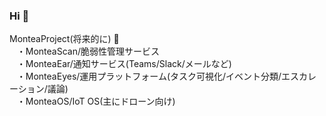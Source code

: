 ### Hi 👋
MonteaProject(将来的に)&nbsp;💬  
&nbsp;&nbsp;&nbsp;・MonteaScan/脆弱性管理サービス  
&nbsp;&nbsp;&nbsp;・MonteaEar/通知サービス(Teams/Slack/メールなど)  
&nbsp;&nbsp;&nbsp;・MonteaEyes/運用プラットフォーム(タスク可視化/イベント分類/エスカレーション/議論)  
&nbsp;&nbsp;&nbsp;・MonteaOS/IoT OS(主にドローン向け)  

<!--
**MonteaProject/MonteaProject** is a ✨ _special_ ✨ repository because its `README.md` (this file) appears on your GitHub profile.

Here are some ideas to get you started:

- 🔭 I’m currently working on ...
- 🌱 I’m currently learning ...
- 👯 I’m looking to collaborate on ...
- 🤔 I’m looking for help with ...
- 💬 Ask me about ...
- 📫 How to reach me: ...
- 😄 Pronouns: ...
- ⚡ Fun fact: ...
-->
